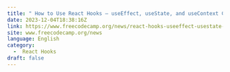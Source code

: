 ```yaml
---
title: " How to Use React Hooks – useEffect, useState, and useContext Code Examples "
date: 2023-12-04T18:38:16Z
link: https://www.freecodecamp.org/news/react-hooks-useeffect-usestate-and-usecontext/?utm_medium=RSS&utm_source=news.12bit.vn
site: www.freecodecamp.org/news
language: English
category:
  -  React Hooks 
draft: false
---
```

